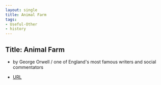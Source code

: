 ```yaml
---
layout: single
title: Animal Farm 
tags:
- Useful-Other
- history
---
```


## Title: Animal Farm 
- by George Orwell / one of England's most famous writers and social commentators

- [URL](https://www.amazon.com/Animal-Farm-George-Orwell/dp/0451526341)
